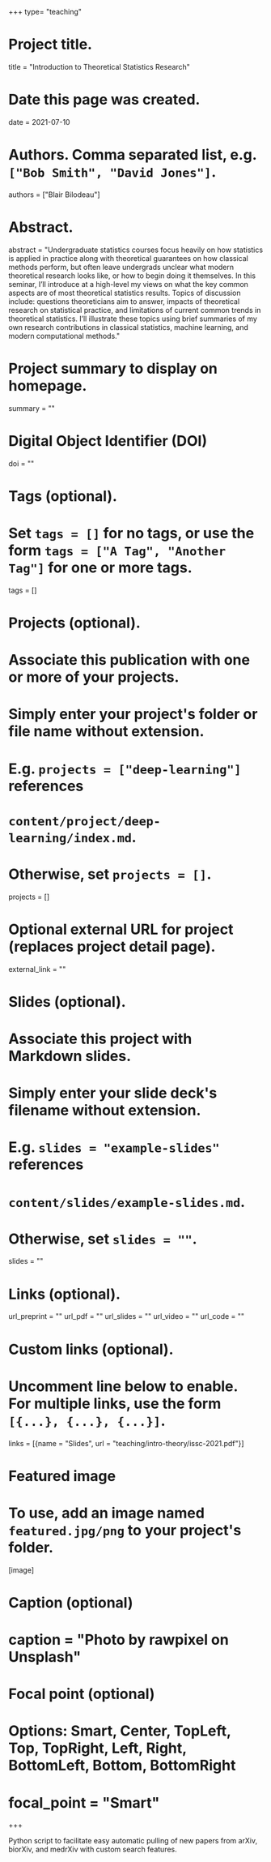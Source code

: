 +++
type= "teaching"

# Project title.
title = "Introduction to Theoretical Statistics Research"

# Date this page was created.
date = 2021-07-10

# Authors. Comma separated list, e.g. `["Bob Smith", "David Jones"]`.
authors = ["Blair Bilodeau"]

# Abstract.
abstract = "Undergraduate statistics courses focus heavily on how statistics is applied in practice along with theoretical guarantees on how classical methods perform, but often leave undergrads unclear what modern theoretical research looks like, or how to begin doing it themselves. In this seminar, I’ll introduce at a high-level my views on what the key common aspects are of most theoretical statistics results. Topics of discussion include: questions theoreticians aim to answer, impacts of theoretical research on statistical practice, and limitations of current common trends in theoretical statistics. I’ll illustrate these topics using brief summaries of my own research contributions in classical statistics, machine learning, and modern computational methods."

# Project summary to display on homepage.
summary = ""

# Digital Object Identifier (DOI)
doi = ""

# Tags (optional).
#   Set `tags = []` for no tags, or use the form `tags = ["A Tag", "Another Tag"]` for one or more tags.
tags = []

# Projects (optional).
#   Associate this publication with one or more of your projects.
#   Simply enter your project's folder or file name without extension.
#   E.g. `projects = ["deep-learning"]` references 
#   `content/project/deep-learning/index.md`.
#   Otherwise, set `projects = []`.
projects = []

# Optional external URL for project (replaces project detail page).
external_link = ""

# Slides (optional).
#   Associate this project with Markdown slides.
#   Simply enter your slide deck's filename without extension.
#   E.g. `slides = "example-slides"` references 
#   `content/slides/example-slides.md`.
#   Otherwise, set `slides = ""`.
slides = ""

# Links (optional).
url_preprint = ""
url_pdf = ""
url_slides = ""
url_video = ""
url_code = ""

# Custom links (optional).
#   Uncomment line below to enable. For multiple links, use the form `[{...}, {...}, {...}]`.
links = [{name = "Slides", url = "teaching/intro-theory/issc-2021.pdf"}]

# Featured image
# To use, add an image named `featured.jpg/png` to your project's folder. 
[image]
  # Caption (optional)
  # caption = "Photo by rawpixel on Unsplash"
  
  # Focal point (optional)
  # Options: Smart, Center, TopLeft, Top, TopRight, Left, Right, BottomLeft, Bottom, BottomRight
  # focal_point = "Smart"
+++

Python script to facilitate easy automatic pulling of new papers from arXiv, biorXiv, and medrXiv with custom search features.
